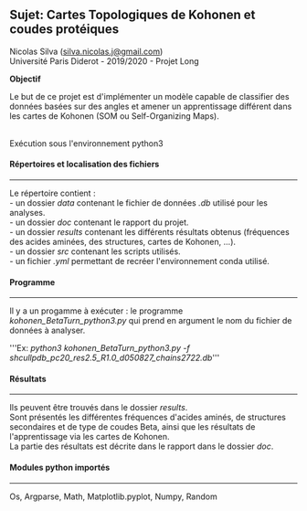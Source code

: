 ## Sujet: Cartes Topologiques de Kohonen et coudes protéiques

Nicolas Silva (silva.nicolas.j@gmail.com)<br/>
Université Paris Diderot - 2019/2020 - Projet Long

__Objectif__

Le but de ce projet est d'implémenter un modèle capable de classifier des données basées sur des angles et amener un apprentissage différent dans
les cartes de Kohonen (SOM ou Self-Organizing Maps).<br/><br/>

Exécution sous l'environnement python3

#### Répertoires et localisation des fichiers
*********************************************

Le répertoire contient :<br/>
	- un dossier *data* contenant le fichier de données *.db* utilisé pour les analyses.<br/>
	- un dossier *doc* contenant le rapport du projet.<br/>
	- un dossier *results* contenant les différents résultats obtenus (fréquences des acides aminées, des structures, cartes de Kohonen, ...).<br/>
	- un dossier *src* contenant les scripts utilisés.<br/>
	- un fichier *.yml* permettant de recréer l'environnement conda utilisé.<br/>

#### Programme
**************

Il y a un progamme à exécuter : le programme *kohonen_BetaTurn_python3.py* qui prend en argument le nom du fichier de données à analyser.<br/>
	
'''Ex: *python3 kohonen_BetaTurn_python3.py -f shcullpdb_pc20_res2.5_R1.0_d050827_chains2722.db*'''

#### Résultats
*************************************

Ils peuvent être trouvés dans le dossier *results*.<br/>
Sont présentés les différentes fréquences d'acides aminés, de structures secondaires et de type de coudes Beta, ainsi que les résultats de l'apprentissage via les cartes de Kohonen.<br/>
La partie des résultats est décrite dans le rapport dans le dossier *doc*.

#### Modules python importés
*****************************

Os, Argparse, Math, Matplotlib.pyplot, Numpy, Random
